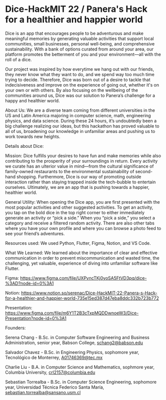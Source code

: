 # Dice-HackMIT 22 / Panera's  Hack for a healthier and happier world 

Dice is an app that encourages people to be adventurous and make meaningful memories by generating valuable activities that support local communities, small businesses, personal well-being, and comprehensive sustainability. With a bank of options curated from around your area, our platform promotes the betterment of you and your environment—all with the roll of a dice. 

Our project was inspired by how everytime we hang out with our friends, they never know what they want to do, and we spend way too much time trying to decide. Therefore, Dice was born out of a desire to tackle that indecisiveness and improve on the experience of going out, whether it's on your own or with others. By also focusing on the wellbeing of the communities around us, Dice was our solution to Panera’s challenge for a happy and healthier world. 

About Us: We are a diverse team coming from different universities in the US and Latin America majoring in computer science, math, engineering physics, and data science. During these 24 hours, it’s undoubtedly been a big challenge realizing our ideas, but this hackathon has proved valuable to all of us, broadening our knowledge in unfamiliar areas and pushing us to work towards new heights.

Details about Dice:

Mission: Dice fulfills your desires to have fun and make memories while also contributing to the prosperity of your surroundings in return. Every activity we curate has an ulterior value in mind—from the cultural significance of family-owned restaurants to the environmental sustainability of second-hand shopping. Furthermore, Dice is our way of promoting outside interaction rather than staying trapped inside the tech-bubble to entertain ourselves. Ultimately, we are an app that is pushing towards a happier, healthier world. 

General Utility: When opening the Dice app, you are first presented with the most popular activities and other suggested activities. To get an activity, you tap on the bold dice in the top right corner to either immediately generate an activity or “pick a side.” When you “pick a side,” you select a category and receive a filtered random activity. There are also other tabs where you have your own profile and where you can browse a photo feed to see your friend’s adventures.

Resources used: We used Python, Flutter, Figma, Notion, and VS Code. 

What We Learned: We learned about the importance of clear and effective communication in order to prevent miscommunication and wasted time, the challenging, yet valuable, experience of diving into unfamiliar software like Flutter.

Figma: https://www.figma.com/file/UXPvncTKj0yoSA5FtVD3pq/dice-%3AD?node-id=0%3A1

Notion: https://www.notion.so/serenac/Dice-HackMIT-22-Panera-s-Hack-for-a-healthier-and-happier-world-735e15ed387d47eba8ddc332b723b772

Presentation: https://www.figma.com/file/m6Y1T2B3cTxpMQDDwnoeW3/Dice-Presentation?node-id=0%3A1

Founders: 

Serena Chang - B.Sc. in Computer Software Engineering and Business Administration, senior year, Babson College, schang2@babson.edu

Salvador Chavez - B.Sc. in Engineering Physics, sophomore year, Tecnológico de Monterrey, A01746369@tec.mx  

Charlie Liu - B.A. in Computer Science and Mathematics, sophmore year, Columbia University, crl2157@columbia.edu 

Sebastian Torrealba - B.Sc. in Computer Science Engineering, sophomore year, Universidad Técnica Federico Santa María, sebastian.torrealba@sansano.usm.cl 
